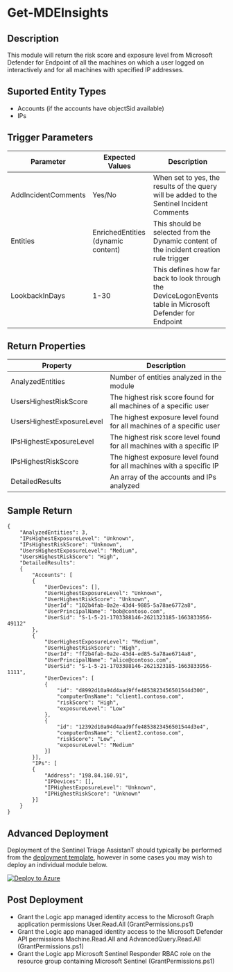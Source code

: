 ﻿# Get-MDEInsights

## Description
This module will return the risk score and exposure level from Microsoft Defender for Endpoint of all the machines on which a user logged on interactively and for all machines with specified IP addresses.

## Suported Entity Types
* Accounts (if the accounts have objectSid available)
* IPs

## Trigger Parameters

|Parameter|Expected Values|Description|
|---|---|---|
|AddIncidentComments|Yes/No|When set to yes, the results of the query will be added to the Sentinel Incident Comments|
|Entities|EnrichedEntities (dynamic content)|This should be selected from the Dynamic content of the incident creation rule trigger|
|LookbackInDays|1-30|This defines how far back to look through the DeviceLogonEvents table in Microsoft Defender for Endpoint|

## Return Properties

|Property|Description|
|---|---|
|AnalyzedEntities|Number of entities analyzed in the module|
|UsersHighestRiskScore|The highest risk score found for all machines of a specific user|
|UsersHighestExposureLevel|The highest exposure level found for all machines of a specific user|
|IPsHighestExposureLevel|The highest risk score level found for all machines with a specific IP|
|IPsHighestRiskScore|The highest exposure level found for all machines with a specific IP|
|DetailedResults|An array of the accounts and IPs analyzed|

## Sample Return

```
{
    "AnalyzedEntities": 3,
    "IPsHighestExposureLevel": "Unknown",
    "IPsHighestRiskScore": "Unknown",
    "UsersHighestExposureLevel": "Medium",
    "UsersHighestRiskScore": "High",
    "DetailedResults":
    {
        "Accounts": [
        {
            "UserDevices": [],
            "UserHighestExposureLevel": "Unknown",
            "UserHighestRiskScore": "Unknown",
            "UserId": "102b4fab-0a2e-43d4-9885-5a78ae6772a8",
            "UserPrincipalName": "bob@contoso.com",
            "UserSid": "S-1-5-21-1703388146-2621323185-1663833956-49112"
        },
        {
            "UserHighestExposureLevel": "Medium",
            "UserHighestRiskScore": "High",
            "UserId": "ff2b4fab-0a2e-43d4-ed85-5a78ae6714a8",
            "UserPrincipalName": "alice@contoso.com",
            "UserSid": "S-1-5-21-1703388146-2621323185-1663833956-1111",
            "UserDevices": [
            {
                "id": "d8992d10a94d4aad9ffe4853823456501544d300",
                "computerDnsName": "client1.contoso.com",
                "riskScore": "High",
                "exposureLevel": "Low"
            },
            {
                "id": "12392d10a94d4aad9ffe4853823456501544d3e4",
                "computerDnsName": "client2.contoso.com",
                "riskScore": "Low",
                "exposureLevel": "Medium"
            }]
        }],
        "IPs": [
        {
            "Address": "198.84.160.91",
            "IPDevices": [],
            "IPHighestExposureLevel": "Unknown",
            "IPHighestRiskScore": "Unknown"
        }]
    }
}
```


## Advanced Deployment

Deployment of the Sentinel Triage AssistanT should typically be performed from the [deployment template](/Deploy/readme.md), however in some cases you may wish to deploy an individual module below.

[![Deploy to Azure](https://aka.ms/deploytoazurebutton)](https://portal.azure.com/#create/Microsoft.Template/uri/https%3A%2F%2Fraw.githubusercontent.com%2Fbriandelmsft%2FSentinelAutomationModules%2Fmain%2FModules%2FMDEModule%2Fazuredeploy.json)

## Post Deployment

* Grant the Logic app managed identity access to the Microsoft Graph application permissions User.Read.All (GrantPermissions.ps1)
* Grant the Logic app managed identity access to the Microsoft Defender API permissions Machine.Read.All and AdvancedQuery.Read.All (GrantPermissions.ps1)
* Grant the Logic app Microsoft Sentinel Responder RBAC role on the resource group containing Microsoft Sentinel (GrantPermissions.ps1)
